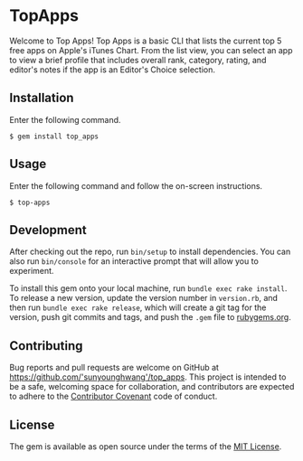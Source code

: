 # TopApps

Welcome to Top Apps! Top Apps is a basic CLI that lists the current top 5 free apps on Apple's iTunes Chart.
From the list view, you can select an app to view a brief profile that includes overall rank, category, rating, and editor's notes if the app is an Editor's Choice selection.

## Installation
Enter the following command.

    $ gem install top_apps

## Usage
Enter the following command and follow the on-screen instructions.

    $ top-apps

## Development

After checking out the repo, run `bin/setup` to install dependencies. You can also run `bin/console` for an interactive prompt that will allow you to experiment.

To install this gem onto your local machine, run `bundle exec rake install`. To release a new version, update the version number in `version.rb`, and then run `bundle exec rake release`, which will create a git tag for the version, push git commits and tags, and push the `.gem` file to [rubygems.org](https://rubygems.org).

## Contributing

Bug reports and pull requests are welcome on GitHub at https://github.com/'sunyounghwang'/top_apps. This project is intended to be a safe, welcoming space for collaboration, and contributors are expected to adhere to the [Contributor Covenant](http://contributor-covenant.org) code of conduct.

## License

The gem is available as open source under the terms of the [MIT License](https://opensource.org/licenses/MIT).
